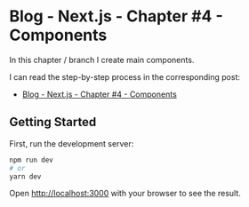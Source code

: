 # Blog - Next.js - Chapter #4 - Components

In this chapter / branch I create main components.

I can read the step-by-step process in the corresponding post:

- [Blog - Next.js - Chapter #4 - Components](https://blog-qbreis.vercel.app/posts/blog-nextjs-4-components)

## Getting Started

First, run the development server:

```bash
npm run dev
# or
yarn dev
```

Open [http://localhost:3000](http://localhost:3000) with your browser to see the result.
